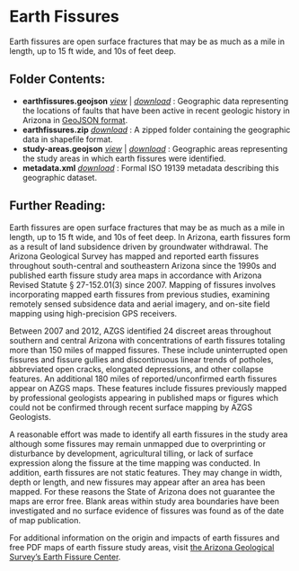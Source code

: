# Earth Fissures
Earth fissures are open surface fractures that may be as much as a mile in length, up to 15 ft wide, and 10s of feet deep.

## Folder Contents:

- __earthfissures.geojson__ [_view_](https://github.com/azgs/hazard-data/blob/master/earthfissures/earthfissures.geojson) | [_download_](http://azgs.github.io/hazard-data/earthfissures/earthfissures.geojson) : Geographic data representing the locations of faults that have been active in recent geologic history in Arizona in [GeoJSON format](http://geojson.org).
- __earthfissures.zip__ [_download_](http://azgs.github.io/hazard-data/earthfissures/earthfissures.zip) : A zipped folder containing the geographic data in shapefile format.
- __study-areas.geojson__ [_view_](https://github.com/azgs/hazard-data/blob/master/earthfissures/study-areas.geojson) | [_download_](http://azgs.github.io/hazard-data/earthfissures/study-areas.geojson) : Geographic areas representing the study areas in which earth fissures were identified.
- __metadata.xml__ [_download_](http://azgs.github.io/hazard-data/earthfissures/metadata.xml) : Formal ISO 19139 metadata describing this geographic dataset.

## Further Reading:

Earth fissures are open surface fractures that may be as much as a mile in length, up to 15 ft wide, and 10s of feet deep. In Arizona, earth fissures form as a result of land subsidence driven by groundwater withdrawal. The Arizona Geological Survey has mapped and reported earth fissures throughout south-central and southeastern Arizona since the 1990s and published earth fissure study area maps in accordance with Arizona Revised Statute § 27-152.01(3) since 2007. Mapping of fissures involves incorporating mapped earth fissures from previous studies, examining remotely sensed subsidence data and aerial imagery, and on-site field mapping using high-precision GPS receivers.

Between 2007 and 2012, AZGS identified 24 discreet areas throughout southern and central Arizona with concentrations of earth fissures totaling more than 150 miles of mapped fissures. These include uninterrupted open fissures and fissure gullies and discontinuous linear trends of potholes, abbreviated open cracks, elongated depressions, and other collapse features. An additional 180 miles of reported/unconfirmed earth fissures appear on AZGS maps. These features include fissures previously mapped by professional geologists appearing in published maps or figures which could not be confirmed through recent surface mapping by AZGS Geologists.

A reasonable effort was made to identify all earth fissures in the study area although some fissures may remain unmapped due to overprinting or disturbance by development, agricultural tilling, or lack of surface expression along the fissure at the time mapping was conducted. In addition, earth fissures are not static features. They may change in width, depth or length, and new fissures may appear after an area has been mapped. For these reasons the State of Arizona does not guarantee the maps are error free. Blank areas within study area boundaries have been investigated and no surface evidence of fissures was found as of the date of map publication.

For additional information on the origin and impacts of earth fissures and free PDF maps of earth fissure study areas, visit [the Arizona Geological Survey’s Earth Fissure Center](http://www.azgs.az.gov/EFC.shtml).